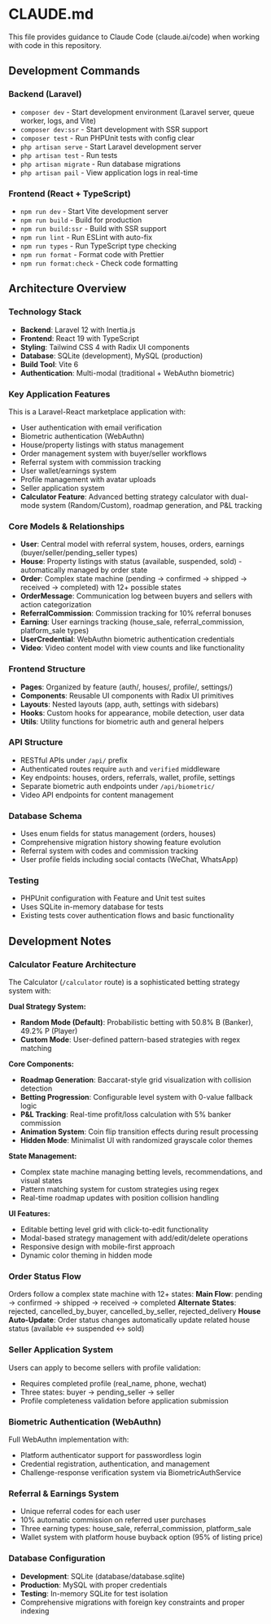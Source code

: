 # CLAUDE.md

This file provides guidance to Claude Code (claude.ai/code) when working with code in this repository.

## Development Commands

### Backend (Laravel)
- `composer dev` - Start development environment (Laravel server, queue worker, logs, and Vite)
- `composer dev:ssr` - Start development with SSR support
- `composer test` - Run PHPUnit tests with config clear
- `php artisan serve` - Start Laravel development server
- `php artisan test` - Run tests
- `php artisan migrate` - Run database migrations
- `php artisan pail` - View application logs in real-time

### Frontend (React + TypeScript)
- `npm run dev` - Start Vite development server
- `npm run build` - Build for production
- `npm run build:ssr` - Build with SSR support
- `npm run lint` - Run ESLint with auto-fix
- `npm run types` - Run TypeScript type checking
- `npm run format` - Format code with Prettier
- `npm run format:check` - Check code formatting

## Architecture Overview

### Technology Stack
- **Backend**: Laravel 12 with Inertia.js
- **Frontend**: React 19 with TypeScript
- **Styling**: Tailwind CSS 4 with Radix UI components
- **Database**: SQLite (development), MySQL (production)
- **Build Tool**: Vite 6
- **Authentication**: Multi-modal (traditional + WebAuthn biometric)

### Key Application Features
This is a Laravel-React marketplace application with:
- User authentication with email verification
- Biometric authentication (WebAuthn)
- House/property listings with status management
- Order management system with buyer/seller workflows  
- Referral system with commission tracking
- User wallet/earnings system
- Profile management with avatar uploads
- Seller application system
- **Calculator Feature**: Advanced betting strategy calculator with dual-mode system (Random/Custom), roadmap generation, and P&L tracking

### Core Models & Relationships
- **User**: Central model with referral system, houses, orders, earnings (buyer/seller/pending_seller types)
- **House**: Property listings with status (available, suspended, sold) - automatically managed by order state
- **Order**: Complex state machine (pending → confirmed → shipped → received → completed) with 12+ possible states
- **OrderMessage**: Communication log between buyers and sellers with action categorization
- **ReferralCommission**: Commission tracking for 10% referral bonuses
- **Earning**: User earnings tracking (house_sale, referral_commission, platform_sale types)
- **UserCredential**: WebAuthn biometric authentication credentials
- **Video**: Video content model with view counts and like functionality

### Frontend Structure
- **Pages**: Organized by feature (auth/, houses/, profile/, settings/)
- **Components**: Reusable UI components with Radix UI primitives
- **Layouts**: Nested layouts (app, auth, settings with sidebars)
- **Hooks**: Custom hooks for appearance, mobile detection, user data
- **Utils**: Utility functions for biometric auth and general helpers

### API Structure
- RESTful APIs under `/api/` prefix
- Authenticated routes require `auth` and `verified` middleware
- Key endpoints: houses, orders, referrals, wallet, profile, settings
- Separate biometric auth endpoints under `/api/biometric/`
- Video API endpoints for content management

### Database Schema
- Uses enum fields for status management (orders, houses)
- Comprehensive migration history showing feature evolution
- Referral system with codes and commission tracking
- User profile fields including social contacts (WeChat, WhatsApp)

### Testing
- PHPUnit configuration with Feature and Unit test suites
- Uses SQLite in-memory database for tests
- Existing tests cover authentication flows and basic functionality

## Development Notes

### Calculator Feature Architecture
The Calculator (`/calculator` route) is a sophisticated betting strategy system with:

**Dual Strategy System:**
- **Random Mode (Default)**: Probabilistic betting with 50.8% B (Banker), 49.2% P (Player)
- **Custom Mode**: User-defined pattern-based strategies with regex matching

**Core Components:**
- **Roadmap Generation**: Baccarat-style grid visualization with collision detection
- **Betting Progression**: Configurable level system with 0-value fallback logic
- **P&L Tracking**: Real-time profit/loss calculation with 5% banker commission
- **Animation System**: Coin flip transition effects during result processing
- **Hidden Mode**: Minimalist UI with randomized grayscale color themes

**State Management:**
- Complex state machine managing betting levels, recommendations, and visual states
- Pattern matching system for custom strategies using regex
- Real-time roadmap updates with position collision handling

**UI Features:**
- Editable betting level grid with click-to-edit functionality
- Modal-based strategy management with add/edit/delete operations
- Responsive design with mobile-first approach
- Dynamic color theming in hidden mode

### Order Status Flow
Orders follow a complex state machine with 12+ states:
**Main Flow**: pending → confirmed → shipped → received → completed
**Alternate States**: rejected, cancelled_by_buyer, cancelled_by_seller, rejected_delivery
**House Auto-Update**: Order status changes automatically update related house status (available ↔ suspended ↔ sold)

### Seller Application System
Users can apply to become sellers with profile validation:
- Requires completed profile (real_name, phone, wechat)
- Three states: buyer → pending_seller → seller
- Profile completeness validation before application submission

### Biometric Authentication (WebAuthn)
Full WebAuthn implementation with:
- Platform authenticator support for passwordless login
- Credential registration, authentication, and management
- Challenge-response verification system via BiometricAuthService

### Referral & Earnings System
- Unique referral codes for each user
- 10% automatic commission on referred user purchases
- Three earning types: house_sale, referral_commission, platform_sale
- Wallet system with platform house buyback option (95% of listing price)

### Database Configuration
- **Development**: SQLite (database/database.sqlite)
- **Production**: MySQL with proper credentials
- **Testing**: In-memory SQLite for test isolation
- Comprehensive migrations with foreign key constraints and proper indexing